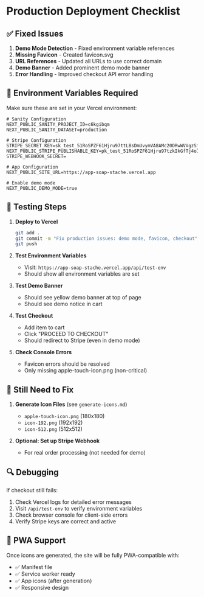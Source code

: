 # Production Deployment Checklist

## ✅ Fixed Issues

1. **Demo Mode Detection** - Fixed environment variable references
2. **Missing Favicon** - Created favicon.svg
3. **URL References** - Updated all URLs to use correct domain
4. **Demo Banner** - Added prominent demo mode banner
5. **Error Handling** - Improved checkout API error handling

## 🔧 Environment Variables Required

Make sure these are set in your Vercel environment:

```env
# Sanity Configuration
NEXT_PUBLIC_SANITY_PROJECT_ID=c6kgibqm
NEXT_PUBLIC_SANITY_DATASET=production

# Stripe Configuration
STRIPE_SECRET_KEY=sk_test_51RoSPZF61Hjru97ttLBsDmUvymVA8AMc20DRwWVVgzSjK4eyJoHIVNEeMhMM89JoYVOWDusvhnbHUcxJBVQ5z3Yg00xF3Yu1ju
NEXT_PUBLIC_STRIPE_PUBLISHABLE_KEY=pk_test_51RoSPZF61Hjru97tzkIkGfTj4o1K1LVHeTJ0cvYpTmJjI1coztW4PXSIIwMn8bSaFhzFR94NIZKvAdfa1r1A2pBw00
STRIPE_WEBHOOK_SECRET=

# App Configuration
NEXT_PUBLIC_SITE_URL=https://app-soap-stache.vercel.app

# Enable demo mode
NEXT_PUBLIC_DEMO_MODE=true
```

## 🎯 Testing Steps

1. **Deploy to Vercel**
   ```bash
   git add .
   git commit -m "Fix production issues: demo mode, favicon, checkout"
   git push
   ```

2. **Test Environment Variables**
   - Visit: `https://app-soap-stache.vercel.app/api/test-env`
   - Should show all environment variables are set

3. **Test Demo Banner**
   - Should see yellow demo banner at top of page
   - Should see demo notice in cart

4. **Test Checkout**
   - Add item to cart
   - Click "PROCEED TO CHECKOUT"
   - Should redirect to Stripe (even in demo mode)

5. **Check Console Errors**
   - Favicon errors should be resolved
   - Only missing apple-touch-icon.png (non-critical)

## 🚨 Still Need to Fix

1. **Generate Icon Files** (see `generate-icons.md`)
   - `apple-touch-icon.png` (180x180)
   - `icon-192.png` (192x192)
   - `icon-512.png` (512x512)

2. **Optional: Set up Stripe Webhook**
   - For real order processing (not needed for demo)

## 🔍 Debugging

If checkout still fails:

1. Check Vercel logs for detailed error messages
2. Visit `/api/test-env` to verify environment variables
3. Check browser console for client-side errors
4. Verify Stripe keys are correct and active

## 📱 PWA Support

Once icons are generated, the site will be fully PWA-compatible with:
- ✅ Manifest file
- ✅ Service worker ready
- ✅ App icons (after generation)
- ✅ Responsive design 